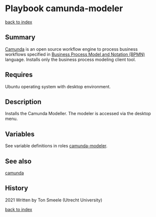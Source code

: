 # Playbook camunda-modeler
[back to index](../index.md#Playbooks)

## Summary
[Camunda](https://www.camunda.com) is an open source workflow engine to
process business workflows specified in [Business Process Model and Notation (BPMN)](https://www.bpmn.org/)
language.  Installs only the business process modeling client tool.

## Requires
Ubuntu operating system with desktop environment.

## Description
Installs the Camunda Modeller. 
The modeler is accessed via the desktop menu.

## Variables
See variable definitions in roles [camunda-modeler](../roles/camunda-modeler.md).

## See also
[camunda](camunda.md)

## History
2021 Written by Ton Smeele (Utrecht University)


[back to index](../index.md#Playbooks)
